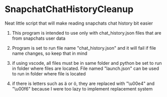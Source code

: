 # SnapchatChatHistoryCleanup
Neat little script that will make reading snapchats chat history bit easier


1. This program is intended to use only with chat_history.json files that are from snapchats user data

2. Program is set to run file name "chat_history.json" and it will fail if file name changes, so keep that in mind

3. if using vscode, all files must be in same folder and python be set to run in folder where files are located. 
File named "launch.json" can be used to run in folder where file is located

4. if there is letters such as ä or ö, they are replaced with "\u00e4" and "\u00f6" because I were too lazy to implement replacement system
